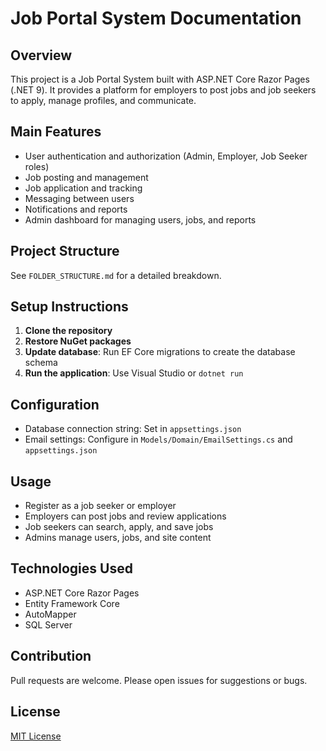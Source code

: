 
# Job Portal System Documentation

## Overview
This project is a Job Portal System built with ASP.NET Core Razor Pages (.NET 9). It provides a platform for employers to post jobs and job seekers to apply, manage profiles, and communicate.

## Main Features
- User authentication and authorization (Admin, Employer, Job Seeker roles)
- Job posting and management
- Job application and tracking
- Messaging between users
- Notifications and reports
- Admin dashboard for managing users, jobs, and reports

## Project Structure
See `FOLDER_STRUCTURE.md` for a detailed breakdown.

## Setup Instructions
1. **Clone the repository**
2. **Restore NuGet packages**
3. **Update database**: Run EF Core migrations to create the database schema
4. **Run the application**: Use Visual Studio or `dotnet run`

## Configuration
- Database connection string: Set in `appsettings.json`
- Email settings: Configure in `Models/Domain/EmailSettings.cs` and `appsettings.json`

## Usage
- Register as a job seeker or employer
- Employers can post jobs and review applications
- Job seekers can search, apply, and save jobs
- Admins manage users, jobs, and site content

## Technologies Used
- ASP.NET Core Razor Pages
- Entity Framework Core
- AutoMapper
- SQL Server

## Contribution
Pull requests are welcome. Please open issues for suggestions or bugs.

## License
[MIT License](LICENSE)
